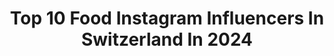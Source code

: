 ---
title: Top 10 Food Instagram Influencers In Switzerland In 2024
description: >-
  Find top food Instagram influencers in Switzerland in 2024. Most popular hashtags: #schweiz #zurich #switzerland #summer.
platform: Instagram
hits: 140
text_top: Identify the most popular Instagram accounts on inBeat.
text_bottom: Our database holds 140 Instagram influencers like this in Switzerland for you to pitch.
profiles:
  - username: "killiane.hmch"
    fullname: >-
      Killiane
    bio: >-
      Good vibes • lifestyle • food • skincare 🌼💛🌙🍯🍋 Sun & Vitamins killianepro@gmail.com 📍Genève / Lausanne 🇨🇭
    location: "Switzerland"
    followers: 17594
    engagement: 413
    commentsToLikes: 0.069606
    id: cll8394cy8akf0j08gazctyzz
    verified: false
    hashtags: "#uluwatu, #komodoisland, #geneve, #trionsmieux"
  - username: "ready4meat"
    fullname: >-
      Patrick Manhard
    bio: >-
      Schweizer #Foodblogger 🍽️ Gelernter Metzger 🥩 Professionelle Fotos, Videos und Rezepte 📸 Hochwertiger, leidenschaftlicher Fleisch- und Food-Content 🍗
    location: "Switzerland"
    followers: 15289
    engagement: 455
    commentsToLikes: 0.144529
    id: ckaorrt35ogm10i78pzf4t1f1
    verified: false
    hashtags: "#beaf, #homechef, #moremeat, #rezept"
  - username: "whats_alexandra_up_to"
    fullname: >-
      WHAT‘S ALEXANDRA UP TO?
    bio: >-
      TRAVEL ✈️, FOOD 🍉 & MORE 📍Zurich, Switzerland 🇨🇭
    location: "Switzerland"
    followers: 11470
    engagement: 619
    commentsToLikes: 0.036516
    id: ck8syww2ymbvt0j78q007t7kw
    verified: false
    hashtags: "#tasteintravel, #cozy, #lhwtraveler, #bulgarihotel"
  - username: "jasminea.decker"
    fullname: >-
      Jasmine🇨🇭| Creator in Switzerland
    bio: >-
      Helping You Discover Food & Travel in Switzerland! UGC brands • Content creation services 📍Moved from Geneva to Zurich🇨🇭 ✉️: Jasmine@SwissOrMiss.com
    location: "Switzerland"
    followers: 40203
    engagement: 363
    commentsToLikes: 0.117393
    id: clodkr6drj8yt0j08apltmqwe
    verified: false
    hashtags: "#swisstravel, #lucerne, #swissblog, #swissinfluencer"
  - username: "diana_mengyan"
    fullname: >-
      Mengyan Yu
    bio: >-
      tiktok: 1.5M+ food 🍜 @diana_mengyan91 ✨Thy word is a lamp unto my feet And light unto my path✨
    location: "Switzerland"
    followers: 59130
    engagement: 352
    commentsToLikes: 0.018592
    id: ck5hi6i9zbwch0i119v5h5dn7
    verified: false
    hashtags: "#relatable, #ad, #reelsinstagram, #lipgloss"
  - username: "djallyssonluis"
    fullname: >-
      DjAllyssonLuis
    bio: >-
      Zurich 📍 DJ&PRODUCER Bookings only by email 👇👉djallyssonluis@gmail.com Music is my soul 🎵🎶🎧 Gym 💪🏽 Healthy food 🥦Sports 🥊Travel ✈️ 🗣🇩🇪🇪🇸🇬🇧🇧🇷🇫🇷
    location: "Switzerland"
    followers: 100189
    engagement: 300
    commentsToLikes: 0.021857
    id: ck6u341xgvkw30j71gjshii8h
    verified: false
    hashtags: "#happy, #music, #sintra, #djallyssonluis"
  - username: "andrisilberschmidt"
    fullname: >-
      Andri Silberschmidt-Buhofer
    bio: >-
      🗳 Nationalrat 🇨🇭 & Vizepräsident @FDP_Schweiz 🥙 Mitgründer + VRP @kaisin.food 🚚 VR Sekretär @planzer_official 👨‍🌾 VR @jucker_farm
    location: "Switzerland"
    followers: 6838
    engagement: 1014
    commentsToLikes: 0.019746
    id: clpfdzvkriymp0k0829dtg090
    verified: false
    hashtags: "#altersvorsorge, #zukunft, #rentenl, #teamfdp"
  - username: "sabrinacipolla_"
    fullname: >-
      Sabrina Cipolla
    bio: >-
      Food is about telling a story Private Chef and FoodArt Owner of @KochRaum.ch Zurich @lecordonbleuparis alumni
    location: "Switzerland"
    followers: 17693
    engagement: 285
    commentsToLikes: 0.043693
    id: ck0w0u99cg28l0i19nh8hqwiq
    verified: false
    hashtags: "#workshops, #swiss, #chefslife, #loveit"
  - username: "zurich_is_beautiful"
    fullname: >-
      Manuela Leonhard
    bio: >-
      Homebase Zürich, Travels🇨🇭🌍 www.manuelaleonhard.ch 📱food, restaurants, hotels, photography, travel, lifestyle, Influencer ü50 #shotoniphone15promax
    location: "Switzerland"
    followers: 38198
    engagement: 268
    commentsToLikes: 0.054196
    id: clo0mhjdaaand0j08pbreykj1
    verified: false
    hashtags: "#zurich, #roses, #lifeisbeautiful, #excellenceflussreisen"
  - username: "eat.click.travel"
    fullname: >-
      Vegan food & lifestyle
    bio: >-
      🦁Shiruna & Family | 🇨🇭 Zurich 📸Foodie | Photos & Videos | Vegan Recipes ⬇️Blog
    location: "Switzerland"
    followers: 24725
    engagement: 324
    commentsToLikes: 0.202508
    id: clonw4xiu8i3n0j08fmqtgzsc
    verified: false
    hashtags: "#veganschweiz, #gewinnspiele, #geschenkideen, #basel"
---
